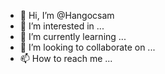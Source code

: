 - 👋 Hi, I’m @Hangocsam
- 👀 I’m interested in ...
- 🌱 I’m currently learning ...
- 💞️ I’m looking to collaborate on ...
- 📫 How to reach me ...

<!---
Hangocsam/Hangocsam is a ✨ special ✨ repository because its `README.md` (this file) appears on your GitHub profile.
You can click the Preview link to take a look at your changes.
--->
